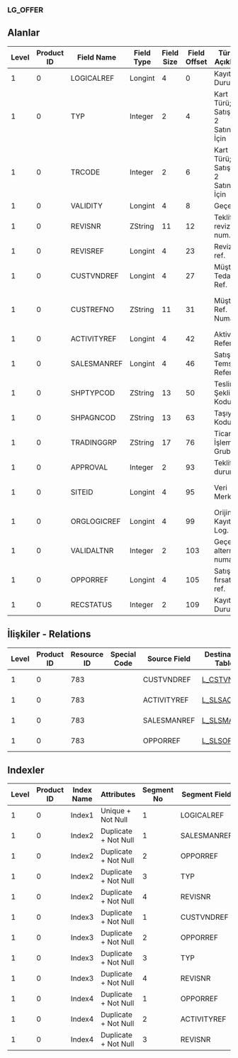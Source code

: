 ### LG_OFFER

## Alanlar

**Level**|**Product ID**|**Field Name**|**Field Type**|**Field Size**|**Field Offset**|**Türkçe Açıklama**|**Expression**
-----|-----|-----|-----|-----|-----|-----|-----
1|0|LOGICALREF|Longint|4|0|Kayıt Durumu|Record Status
1|0|TYP|Integer|2|4|Kart Türü; 1 Satış İçin; 2 Satınalma İçin|Card Type ;1 For Sales;2 For Purchase;1 For Sales;2 For Purchase
1|0|TRCODE|Integer|2|6|Kart Türü; 1 Satış İçin; 2 Satınalma İçin|Card Type ;1 For Sales;2 For Purchase;1 For Sales;2 For Purchase
1|0|VALIDITY|Longint|4|8|Geçerlilik|Validity
1|0|REVISNR|ZString|11|12|Teklif revizyon num.|Offer Revision Number
1|0|REVISREF|Longint|4|23|Revizyon ref.|Revision Reference
1|0|CUSTVNDREF|Longint|4|27|Müşteri / Tedarikçi Ref.|Customer / Vendor Reference
1|0|CUSTREFNO|ZString|11|31|Müşteri Ref. Numarası|Customer Reference (Visual Objective)
1|0|ACTIVITYREF|Longint|4|42|Aktivite Referansı|Activity Reference
1|0|SALESMANREF|Longint|4|46|Satış Temsilcisi Referansı|Sales Representative Reference
1|0|SHPTYPCOD|ZString|13|50|Teslimat Şekli Kodu|Delivery Type Code
1|0|SHPAGNCOD|ZString|13|63|Taşıyıcı Kodu|Shipment Agent Code
1|0|TRADINGGRP|ZString|17|76|Ticari İşlem Grubu|Trading Option
1|0|APPROVAL|Integer|2|93|Teklif durumu|Offer Status
1|0|SITEID|Longint|4|95|Veri Merkezi|Data Processing Site
1|0|ORGLOGICREF|Longint|4|99|Orijinal Kayıt Log. Ref.|Original Record Logical Reference
1|0|VALIDALTNR|Integer|2|103|Geçerli alternatif numarası|Valid Alternative Number
1|0|OPPORREF|Longint|4|105|Satış fırsatları ref.|Sales Opportunity Reference
1|0|RECSTATUS|Integer|2|109|Kayıt Durumu|Record Status

## İlişkiler - Relations
**Level**|**Product ID**|**Resource ID**|**Special Code**|**Source Field**|**Destination Table**|**Destination Field**|**Relation Type**|**Extra Condition**
-----|-----|-----|-----|-----|-----|-----|-----|-----
1|0|783||CUSTVNDREF|[L_CSTVND](../LG_CSTVND "L_CSTVND")|LOGICALREF|one-to-one|
1|0|783||ACTIVITYREF|[L_SLSACTIV](../LG_SLSACTIV "L_SLSACTIV")|LOGICALREF|one-to-one|
1|0|783||SALESMANREF|[L_SLSMAN](../LG_SLSMAN "L_SLSMAN")|LOGICALREF|one-to-one|
1|0|783||OPPORREF|[L_SLSOPPOR](../LG_SLSOPPOR "L_SLSOPPOR")|LOGICALREF|one-to-one|

## Indexler
**Level**|**Product ID**|**Index Name**|**Attributes**|**Segment No**|**Segment Field**|**Sense**
-----|-----|-----|-----|-----|-----|-----
1|0|Index1|Unique + Not Null|1|LOGICALREF|Ascending
1|0|Index2|Duplicate + Not Null|1|SALESMANREF|Ascending
1|0|Index2|Duplicate + Not Null|2|OPPORREF|Ascending
1|0|Index2|Duplicate + Not Null|3|TYP|Ascending
1|0|Index2|Duplicate + Not Null|4|REVISNR|Ascending
1|0|Index3|Duplicate + Not Null|1|CUSTVNDREF|Ascending
1|0|Index3|Duplicate + Not Null|2|OPPORREF|Ascending
1|0|Index3|Duplicate + Not Null|3|TYP|Ascending
1|0|Index3|Duplicate + Not Null|4|REVISNR|Ascending
1|0|Index4|Duplicate + Not Null|1|OPPORREF|Ascending
1|0|Index4|Duplicate + Not Null|2|ACTIVITYREF|Ascending
1|0|Index4|Duplicate + Not Null|3|REVISNR|Ascending
